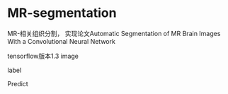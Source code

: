 ﻿# MR-segmentation
MR-相关组织分割， 实现论文Automatic Segmentation of MR Brain Images With a Convolutional Neural Network

tensorflow版本1.3
image

label

Predict





